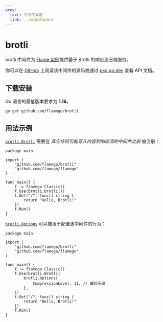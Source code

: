 ```yaml
---
prev:
  text: 中间件集成
  link: ../middleware
---
```


# brotli

brotli 中间件为 [Flame 实例](../core-concepts.md#实例)提供基于 Brotli 的响应流压缩服务。

你可以在 [GitHub](https://github.com/flamego/brotli) 上阅读该中间件的源码或通过 [pkg.go.dev](https://pkg.go.dev/github.com/flamego/brotli?tab=doc) 查看 API 文档。

## 下载安装

Go 语言的最低版本要求为 **1.16**。

```:no-line-numbers
go get github.com/flamego/brotli
```

## 用法示例

[`brotli.Brotli`](https://pkg.go.dev/github.com/flamego/brotli#Brotli) 需要在 _其它任何可能写入内容到响应流的中间件之前_ 被注册：

```go:no-line-numbers
package main

import (
	"github.com/flamego/brotli"
	"github.com/flamego/flamego"
)

func main() {
	f := flamego.Classic()
	f.Use(brotli.Brotli())
	f.Get("/", func() string {
		return "Hello, Brotli!"
	})
	f.Run()
}
```

[`brotli.Options`](https://pkg.go.dev/github.com/flamego/brotli#Options) 可以被用于配置该中间件的行为：

```go:no-line-numbers{11-13}
package main

import (
	"github.com/flamego/brotli"
	"github.com/flamego/flamego"
)

func main() {
	f := flamego.Classic()
	f.Use(brotli.Brotli(
		brotli.Options{
			CompressionLevel: 11, // 最优压缩
		},
	))
	f.Get("/", func() string {
		return "Hello, Brotli!"
	})
	f.Run()
}
```
